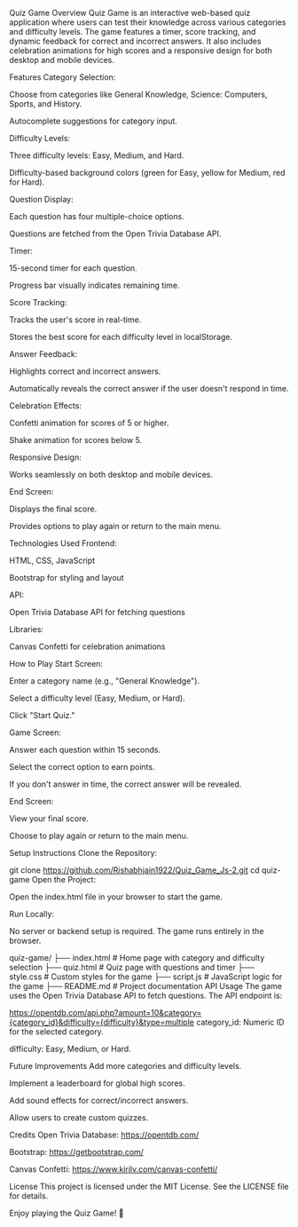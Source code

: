 Quiz Game
Overview
Quiz Game is an interactive web-based quiz application where users can test their knowledge across various categories and difficulty levels. The game features a timer, score tracking, and dynamic feedback for correct and incorrect answers. It also includes celebration animations for high scores and a responsive design for both desktop and mobile devices.

Features
Category Selection:

Choose from categories like General Knowledge, Science: Computers, Sports, and History.

Autocomplete suggestions for category input.

Difficulty Levels:

Three difficulty levels: Easy, Medium, and Hard.

Difficulty-based background colors (green for Easy, yellow for Medium, red for Hard).

Question Display:

Each question has four multiple-choice options.

Questions are fetched from the Open Trivia Database API.

Timer:

15-second timer for each question.

Progress bar visually indicates remaining time.

Score Tracking:

Tracks the user's score in real-time.

Stores the best score for each difficulty level in localStorage.

Answer Feedback:

Highlights correct and incorrect answers.

Automatically reveals the correct answer if the user doesn't respond in time.

Celebration Effects:

Confetti animation for scores of 5 or higher.

Shake animation for scores below 5.

Responsive Design:

Works seamlessly on both desktop and mobile devices.

End Screen:

Displays the final score.

Provides options to play again or return to the main menu.

Technologies Used
Frontend:

HTML, CSS, JavaScript

Bootstrap for styling and layout

API:

Open Trivia Database API for fetching questions

Libraries:

Canvas Confetti for celebration animations

How to Play
Start Screen:

Enter a category name (e.g., "General Knowledge").

Select a difficulty level (Easy, Medium, or Hard).

Click "Start Quiz."

Game Screen:

Answer each question within 15 seconds.

Select the correct option to earn points.

If you don't answer in time, the correct answer will be revealed.

End Screen:

View your final score.

Choose to play again or return to the main menu.

Setup Instructions
Clone the Repository:

git clone https://github.com/Rishabhjain1922/Quiz_Game_Js-2.git
cd quiz-game
Open the Project:

Open the index.html file in your browser to start the game.

Run Locally:

No server or backend setup is required. The game runs entirely in the browser.


quiz-game/
├── index.html          # Home page with category and difficulty selection
├── quiz.html           # Quiz page with questions and timer
├── style.css           # Custom styles for the game
├── script.js           # JavaScript logic for the game
├── README.md           # Project documentation
API Usage
The game uses the Open Trivia Database API to fetch questions. The API endpoint is:

https://opentdb.com/api.php?amount=10&category={category_id}&difficulty={difficulty}&type=multiple
category_id: Numeric ID for the selected category.

difficulty: Easy, Medium, or Hard.

Future Improvements
Add more categories and difficulty levels.

Implement a leaderboard for global high scores.

Add sound effects for correct/incorrect answers.

Allow users to create custom quizzes.

Credits
Open Trivia Database: https://opentdb.com/

Bootstrap: https://getbootstrap.com/

Canvas Confetti: https://www.kirilv.com/canvas-confetti/

License
This project is licensed under the MIT License. See the LICENSE file for details.

Enjoy playing the Quiz Game! 🎉
